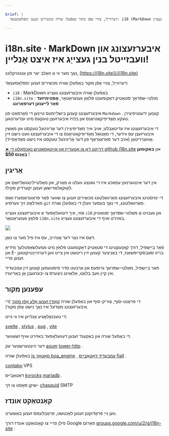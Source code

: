 ```yaml
---

brief: |
  דערווייַל, צוויי אָפֿן מקור באַפֿעלן שורה מכשירים זענען ימפּלאַמענאַד: i18 (MarkDown באַפֿעלן שורה איבערזעצונג געצייַג) און i18n.site (מאַלטי-שפּראַך סטאַטיק דאָקומענט פּלאַץ גענעראַטאָר)

---
```



# i18n.site · MarkDown איבערזעצונג און וועבזייטל בנין געצייַג איז איצט אָנליין!

נאָך מער ווי אַ האַלב יאָר פון אַנטוויקלונג, [https://i18n.site](//i18n.site)

דערווייַל, צוויי אָפֿן מקור באַפֿעלן שורה מכשירים זענען ימפּלאַמענאַד:

* `i18` : MarkDown באַפֿעלן שורה איבערזעצונג געצייַג
* `i18n.site` : מולטי-שפּראַך סטאַטיק דאָקומענט פּלאַץ גענעראַטאָר, **אָפּטימיזעד פֿאַר לייענען דערפאַרונג**

איבערזעצונג קענען בישליימעס טייַנען די פֿאָרמאַט פון `Markdown` . קענען ידענטיפיצירן טעקע מאָדיפיקאַטיאָנס און בלויז איבערזעצן טעקעס מיט ענדערונגען.

די איבערזעצונג איז עדיטאַבלע; אויב איר מאָדיפיצירן דער אָריגינעל טעקסט און מאַשין איבערזעצן עס ווידער, די מאַנואַל מאָדיפיקאַטיאָנס צו די איבערזעצונג וועט נישט זיין אָוווערריטאַן (אויב דער פּאַראַגראַף פון דער אָריגינעל טעקסט איז נישט מאַדאַפייד).

[➤ דריקט דאָ צו אָטערייז און אויטאָמאַטיש נאָכפאָלגן די github i18n.site](https://github.com/login/oauth/authorize?client_id=Ov23liuGAmK0plc9FgB3&amp;scope=user:email,user:follow,public_repo) און **באַקומען באָנוס $50** !

## אָריגין

אין דער אינטערנעץ עפאכע איז די גאנצע וועלט א מאַרק, און מאַלטיילינגוואַליזאַם און לאָוקאַלאַזיישאַן זענען יקערדיק סקילז.

די יגזיסטינג איבערזעצונג פאַרוואַלטונג מכשירים זענען צו שווער פֿאַר פּראָוגראַמערז וואָס פאַרלאָזנ זיך ווערסיע `git` פאַרוואַלטונג, זיי נאָך בעסער וועלן די באַפֿעלן שורה.

אַזוי, איך דעוועלאָפּעד אַ איבערזעצונג געצייַג `i18` און געבויט אַ מאַלטי-שפּראַך סטאַטיק פּלאַץ גענעראַטאָר `i18n.site` באזירט אויף די איבערזעצונג געצייַג.

![](https://p.3ti.site/1723777556.avif)

דאָס איז נאָר דער אָנהייב, עס איז פיל מער צו טאָן.

פֿאַר בייַשפּיל, דורך קאַנעקטינג די סטאַטיק דאָקומענט פּלאַץ מיט געזעלשאַפטלעך מידיאַ און E- בריוו סאַבסקריפּשאַנז, די באַניצער קענען זיין ריטשט אין צייט ווען דערהייַנטיקונגען זענען פריי.

פֿאַר בייַשפּיל, מאַלטי-שפּראַך גרופּעס און אַרבעט סדר סיסטעמען קענען זיין עמבעדיד אין קיין וועב בלאַט, אַלאַוינג ניצערס צו יבערגעבן אָן באַריערז.

## עפענען מקור

די פראָנט-סוף, צוריק-סוף און באַפֿעלן שורה [קאָודז זענען אַלע אָפֿן מקור](https://i18n.site/i18n.site/c/src) (די איבערזעצונג מאָדעל איז נאָך נישט אָפֿן מקור).

די טעכנאָלאָגיע אָנלייגן איז ווי גייט:

[svelte](https://svelte.dev) , [stylus](https://stylus-lang.com) , [pug](https://github.com/pugjs/pug) , [vite](https://github.com/vitejs/vite)

די באַפֿעל שורה און באַקענד זענען דעוועלאָפּעד באזירט אויף זשאַווער.

דער הינטערשטער עק [axum](https://github.com/tokio-rs/axum) [tower-http](https://github.com/tower-rs/tower-http/releases) .

באַפֿעלן שורה [js מאָטאָר boa_engine](https://docs.rs/boa_engine) , [עמבעדיד דאַטאַבייס fjall](https://github.com/fjall-rs/fjall) .

[contabo](https://my.contabo.com) VPS

דאַטאַבייס [kvrocks](https://kvrocks.apache.org) [mariadb](https://mariadb.org) .

שיקן פּאָסט צו זיך- [chasquid](https://github.com/albertito/chasquid) SMTP

## קאָנטאַקט אונדז

ווען נייַ פּראָדוקטן זענען לאָנטשט, פּראָבלעמס זענען באַשערט.

פילן פריי צו קאָנטאַקט אונדז דורך Google פאָרום [groups.google.com/u/2/g/i18n-site](https://groups.google.com/u/2/g/i18n-site) :